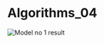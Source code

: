# Algorithms_04
![Model no 1 result](https://user-images.githubusercontent.com/107481529/173604869-05dfb27e-f5fb-4a51-b033-b88f8bf74752.png)
